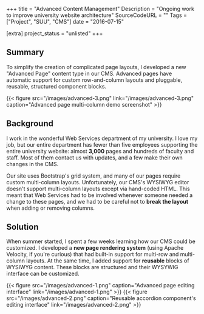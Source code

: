 +++
title = "Advanced Content Management"
Description = "Ongoing work to improve university website architecture"
SourceCodeURL = ""
Tags = ["Project", "SUU", "CMS"]
date = "2016-07-15"

[extra]
project_status = "unlisted"
+++

## Summary

To simplify the creation of complicated page layouts, I developed a new "Advanced Page" content type in our CMS. Advanced pages have automatic support for custom row-and-column layouts and pluggable, reusable, structured component blocks.

{{< figure src="/images/advanced-3.png" link="/images/advanced-3.png" caption="Advanced page multi-column demo screenshot" >}}

## Background

I work in the wonderful Web Services department of my university. I love my job, but our entire department has fewer than five employees supporting the entire university website: almost **3,000** pages and hundreds of faculty and staff. Most of them contact us with updates, and a few make their own changes in the CMS.

Our site uses Bootstrap's grid system, and many of our pages require custom multi-column layouts. Unfortunately, our CMS's WYSIWYG editor doesn't support multi-column layouts except via hand-coded HTML. This meant that Web Services had to be involved whenever someone needed a change to these pages, and we had to be careful not to **break the layout** when adding or removing columns.

## Solution

When summer started, I spent a few weeks learning how our CMS could be customized. I developed a **new page rendering system** (using Apache Velocity, if you're curious) that had built-in support for multi-row and multi-column layouts. At the same time, I added support for **reusable** blocks of WYSIWYG content. These blocks are structured and their WYSYWIG interface can be customized.

{{< figure src="/images/advanced-1.png" caption="Advanced page editing interface" link="/images/advanced-1.png" >}}
{{< figure src="/images/advanced-2.png" caption="Reusable accordion component's editing interface" link="/images/advanced-2.png" >}}
